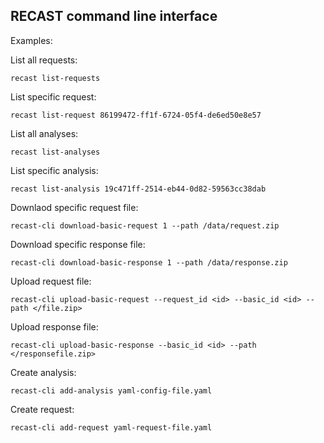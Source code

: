 ## RECAST command line interface

Examples:

List all requests:

    recast list-requests

List specific request:

    recast list-request 86199472-ff1f-6724-05f4-de6ed50e8e57

List all analyses:
 
    recast list-analyses 

List specific analysis:

    recast list-analysis 19c471ff-2514-eb44-0d82-59563cc38dab

Downlaod specific request file:

    recast-cli download-basic-request 1 --path /data/request.zip

Download specific response file:

    recast-cli download-basic-response 1 --path /data/response.zip
    
Upload request file:

    recast-cli upload-basic-request --request_id <id> --basic_id <id> --path </file.zip>
    
Upload response file:

    recast-cli upload-basic-response --basic_id <id> --path </responsefile.zip>
    
Create analysis:

    recast-cli add-analysis yaml-config-file.yaml
    
Create request:

    recast-cli add-request yaml-request-file.yaml
